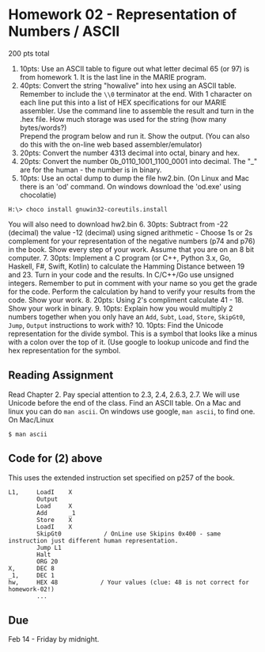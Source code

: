 # Homework 02 - Representation of Numbers / ASCII

200 pts total

1. 10pts: Use an ASCII table to figure out what letter decimal 65 (or 97) is from homework 1.  It is the last line in the MARIE program.
2. 40pts: Convert the string "howalive" into hex using an ASCII table.  Remember to include the `\\0` terminator at the end.  With 1 character on each line put this into a list of HEX
specifications for our MARIE assembler.  Use the command line to assemble the result and turn in the .hex file.   How much storage was used for the string (how many bytes/words?)   
Prepend the program below and run it.  Show the output.  (You can also do this with the on-line web based assembler/emulator)
3. 20pts: Convert the number 4313 decimal into octal, binary and hex.
4. 20pts: Convert the number 0b_0110_1001_1100_0001 into decimal.  The "_" are for the human - the number is in binary.
5. 10pts: Use an octal dump to dump the file hw2.bin.  (On Linux and Mac there is an 'od' command.  On windows download the 'od.exe' using chocolatie)
```
H:\> choco install gnuwin32-coreutils.install
```
You will also need to download hw2.bin
6. 30pts: Subtract from -22 (decimal) the value -12 (decimal) using signed arithmetic - Choose 1s or 2s complement for your representation of the negative numbers (p74 and p76)
in the book.  Show every step of your work.  Assume that you are on an 8 bit computer.
7. 30pts: Implement a C program (or C++, Python 3.x, Go, Haskell, F#, Swift, Kotlin) to calculate the Hamming Distance between 19 and 23. 
Turn in your code and the results.  In C/C++/Go use unsigned integers.  Remember to put in  comment with your name so you get the grade for the code.
Perform the calculation by hand to verify your results from the code.  Show your work.
8. 20pts: Using 2's compliment calculate 41 - 18.   Show your work in binary.
9. 10pts: Explain how you would multiply 2 numbers together when you only have an `Add`, `Subt`, `Load`, `Store`, `SkipGt0`, `Jump`, `Output` instructions to work with?
10. 10pts: Find the Unicode representation for the divide symbol.  This is a symbol that looks like a minus with a colon over the top of it.  (Use google to
lookup unicode and find the hex representation for the symbol. 


## Reading Assignment

Read Chapter 2.  Pay special attention to 2.3, 2.4, 2.6.3, 2.7.  We will use Unicode before the end of the class.
Find an ASCII table.  On a Mac and linux you can do `man ascii`.  On windows use google, `man ascii`, to find one.
On Mac/Linux 
```
$ man ascii
```


## Code for (2) above

This uses the extended instruction set specified on p257 of the book.

```
L1,     LoadI    X
        Output
        Load     X
        Add      _1
        Store    X
        LoadI    X
        SkipGt0            / OnLine use Skipins 0x400 - same instruction just different human representation.
        Jump L1
        Halt
        ORG 20
X,      DEC 8
_1,     DEC 1
hw,     HEX 48            / Your values (clue: 48 is not correct for homework-02!)
        ...
```

## Due

Feb 14 - Friday by midnight.

